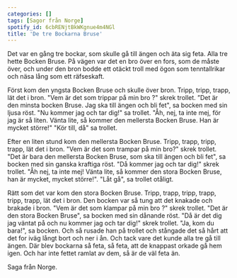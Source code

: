 ```yaml
---
categories: []
tags: [Sagor från Norge]
spotify_id: 6cbRENjtBkWKgnue4m4NGl
title: 'De tre Bockarna Bruse'
---
```


Det var en gång tre bockar, som skulle gå till ängen och äta sig feta. Alla tre hette Bocken Bruse. På vägen var det en bro över en fors, som de måste över, och under den bron bodde ett otäckt troll med ögon som tenntallrikar och näsa lång som ett räfseskaft.

Först kom den yngsta Bocken Bruse och skulle över bron. Tripp, tripp, trapp, lät det i bron. "Vem är det som trippar på min bro ?" skrek trollet. ”Det är den minsta bocken Bruse. Jag ska till ängen och bli fet", sa bocken med sin ljusa röst. "Nu kommer jag och tar dig!" sa trollet. "Åh, nej, ta inte mej, för jag är så liten. Vänta lite, så kommer den mellersta Bocken Bruse. Han är mycket större!" "Kör till, då" sa trollet.

Efter en liten stund kom den mellersta Bocken Bruse. Tripp, trapp, tripp, trapp, lät det i bron. "Vem är det som trampar på min bro?" skrek trollet. "Det är bara den mellersta Bocken Bruse, som ska till ängen och bli fet", sa bocken med sin ganska kraftiga röst. "Då kommer jag och tar dig!" skrek trollet. "Åh nej, ta inte mej! Vänta lite, så kommer den stora Bocken Bruse, han är mycket, mycket större!". "Låt gå", sa trollet otåligt.

Rätt som det var kom den stora Bocken Bruse. Tripp, trapp, tripp, trapp, tripp, trapp, lät det i bron. Den bocken var så tung att det knakade och brakade i bron. "Vem är det som klampar på min bro ?" skrek trollet. "Det är den stora Bocken Bruse", sa bocken med sin dånande röst. "Då är det dig jag väntat på och nu kommer jag och tar dig!" skrek trollet. "Ja, kom du bara!", sa bocken. Och så rusade han på trollet och stångade det så hårt att det for iväg långt bort och ner i ån. Och tack vare det kunde alla tre gå till ängen. Där blev bockarna så feta, så feta, att de knappast orkade gå hem igen. Och har inte fettet ramlat av dem, så är de väl feta än.


Saga från Norge.
